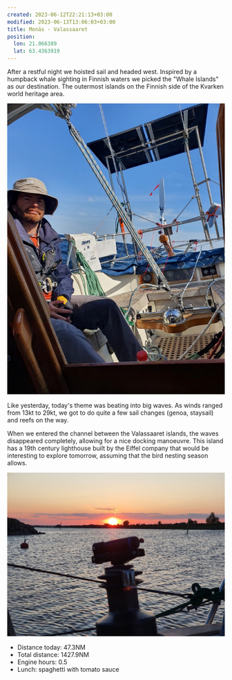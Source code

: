```yaml
---
created: 2023-06-12T22:21:13+03:00
modified: 2023-06-13T13:06:03+03:00
title: Monäs - Valassaaret
position:
  lon: 21.066389
  lat: 63.4363919
---
```


After a restful night we hoisted sail and headed west. Inspired by a humpback whale sighting in Finnish waters we picked the "Whale Islands" as our destination. The outermost islands on the Finnish side of the Kvarken world heritage area.

![Image](../2023/0b81ef5371922b99fd6d5c77a9513716.jpg) 

Like yesterday, today's theme was beating into big waves. As winds ranged from 13kt to 29kt, we got to do quite a few sail changes (genoa, staysail) and reefs on the way.

When we entered the channel between the Valassaaret islands, the waves disappeared completely, allowing for a nice docking manoeuvre. This island has a 19th century lighthouse built by the Eiffel company that would be interesting to explore tomorrow, assuming that the bird nesting season allows.

![Image](../2023/2f2019120de6ebae7a32382342c50db8.jpg) 

* Distance today: 47.3NM
* Total distance: 1427.9NM
* Engine hours: 0.5
* Lunch: spaghetti with tomato sauce
